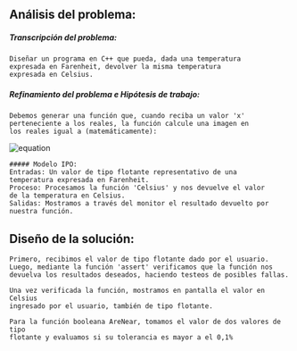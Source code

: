 ## Análisis del problema:
  
  ##### Transcripción del problema:
    Diseñar un programa en C++ que pueda, dada una temperatura
    expresada en Farenheit, devolver la misma temperatura
    expresada en Celsius.
  ##### Refinamiento del problema e Hipótesis de trabajo:
    Debemos generar una función que, cuando reciba un valor 'x'
    perteneciente a los reales, la función calcule una imagen en
    los reales igual a (matemáticamente):

![equation](https://user-images.githubusercontent.com/49297877/58594070-1055f800-8243-11e9-8204-727f3eb3f3bf.png)
    
    ##### Modelo IPO:
    Entradas: Un valor de tipo flotante representativo de una
    temperatura expresada en Farenheit.
    Proceso: Procesamos la función 'Celsius' y nos devuelve el valor
    de la temperatura en Celsius.
    Salidas: Mostramos a través del monitor el resultado devuelto por
    nuestra función.

## Diseño de la solución:
    Primero, recibimos el valor de tipo flotante dado por el usuario.
    Luego, mediante la función 'assert' verificamos que la función nos
    devuelva los resultados deseados, haciendo testeos de posibles fallas.
    
    Una vez verificada la función, mostramos en pantalla el valor en Celsius
    ingresado por el usuario, también de tipo flotante.

    Para la función booleana AreNear, tomamos el valor de dos valores de tipo
    flotante y evaluamos si su tolerancia es mayor a el 0,1%
